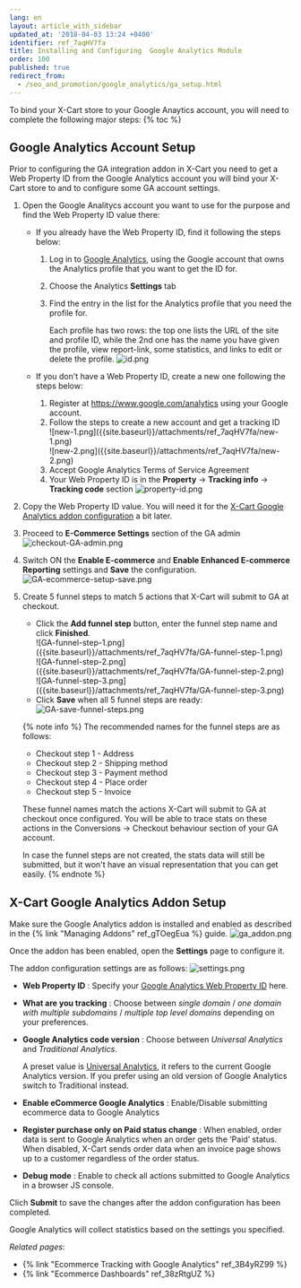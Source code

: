 ```yaml
---
lang: en
layout: article_with_sidebar
updated_at: '2018-04-03 13:24 +0400'
identifier: ref_7aqHV7fa
title: Installing and Configuring  Google Analytics Module
order: 100
published: true
redirect_from:
  - /seo_and_promotion/google_analytics/ga_setup.html
---
```

To bind your X-Cart store to your Google Anaytics account, you will need to complete the following major steps:
{% toc %}
  
## Google Analytics Account Setup

Prior to configuring the GA integration addon in X-Cart you need to get a Web Property ID from the Google Analytics account you will bind your X-Cart store to and to configure some GA account settings.

1. Open the Google Analitycs account you want to use for the purpose and find the Web Property ID value there: 

   *  If you already have the Web Property ID, find it following the steps below:
      1. Log in to [Google Analytics](https://www.google.com/analytics), using the Google account that owns the Analytics profile that you want to get the ID for.
      2. Choose the Analytics **Settings** tab
      3. Find the entry in the list for the Analytics profile that you need the profile for.
       
         Each profile has two rows:  the top one lists the URL of the site and profile ID, while the 2nd one has the name you have given the profile, view report-link, some statistics, and links to edit or delete the profile.
         ![id.png]({{site.baseurl}}/attachments/ref_7aqHV7fa/id.png)
   
   *  If you don't have a Web Property ID, create a new one following the steps below:
      1. Register at https://www.google.com/analytics using your Google account.
      2. Follow the steps to create a new account and get a tracking ID
         <div class="ui stackable three column grid">
          <div class="column" markdown="span">![new-1.png]({{site.baseurl}}/attachments/ref_7aqHV7fa/new-1.png)</div>
          <div class="column" markdown="span">![new-2.png]({{site.baseurl}}/attachments/ref_7aqHV7fa/new-2.png)</div>
          </div>
      3. Accept Google Analytics Terms of Service Agreement
      4. Your Web Property ID is in the **Property** -> **Tracking info** -> **Tracking code** section
         ![property-id.png]({{site.baseurl}}/attachments/ref_7aqHV7fa/property-id.png)

2. Copy the Web Property ID value. You will need it for the [X-Cart Google Analytics addon configuration](https://kb.x-cart.com/seo_and_promotion/seo_and_analytics/google_analytics/ga_setup.html#x-cart-google-analytics-addon-setup) a bit later.

3. Proceed to **E-Commerce Settings** section of the GA admin  
   ![checkout-GA-admin.png]({{site.baseurl}}/attachments/ref_7aqHV7fa/checkout-GA-admin.png)

4. Switch ON the **Enable E-commerce** and **Enable Enhanced E-commerce Reporting** settings and **Save** the configuration.
   ![GA-ecommerce-setup-save.png]({{site.baseurl}}/attachments/ref_7aqHV7fa/GA-ecommerce-setup-save.png)

5. Create 5 funnel steps to match 5 actions that X-Cart will submit to GA at checkout. 
   * Click the **Add funnel step** button, enter the funnel step name and click **Finished**.
     <div class="ui stackable three column grid">
          <div class="column" markdown="span">![GA-funnel-step-1.png]({{site.baseurl}}/attachments/ref_7aqHV7fa/GA-funnel-step-1.png)</div>
          <div class="column" markdown="span">![GA-funnel-step-2.png]({{site.baseurl}}/attachments/ref_7aqHV7fa/GA-funnel-step-2.png)</div>
          <div class="column" markdown="span">![GA-funnel-step-3.png]({{site.baseurl}}/attachments/ref_7aqHV7fa/GA-funnel-step-3.png)</div>
          </div>
    * Click **Save** when all 5 funnel steps are ready:
      ![GA-save-funnel-steps.png]({{site.baseurl}}/attachments/ref_7aqHV7fa/GA-save-funnel-steps.png)
    
   {% note info %}
   The recommended names for the funnel steps are as follows:
   * Checkout step 1 - Address
   * Checkout step 2 - Shipping method
   * Checkout step 3 - Payment method
   * Checkout step 4 - Place order
   * Checkout step 5 - Invoice
   
   These funnel names match the actions X-Cart will submit to GA at checkout once configured. You will be able to trace stats on these actions in the Conversions -> Checkout behaviour section of your GA account.
   
   In case the funnel steps are not created, the stats data will still be submitted, but it won't have an visual representation that you can get easily.
   {% endnote %}

## X-Cart Google Analytics Addon Setup

Make sure the Google Analytics addon is installed and enabled as described in the {% link "Managing Addons" ref_gTOegEua %} guide.
![ga_addon.png]({{site.baseurl}}/attachments/ref_7aqHV7fa/ga_addon.png)

Once the addon has been enabled, open the **Settings** page to configure it.

The addon configuration settings are as follows:
![settings.png]({{site.baseurl}}/attachments/ref_7aqHV7fa/settings.png)

* **Web Property ID** : Specify your [Google Analytics Web Property ID](https://kb.x-cart.com/seo_and_promotion/seo_and_analytics/google_analytics/ga_setup.html#google-analytics-account-set-up) here.
* **What are you tracking** : Choose between _single domain_ / _one domain with multiple subdomains_ / _multiple top level domains_ depending on your preferences. 
* **Google Analytics code version** : Choose between _Universal Analytics_ and _Traditional Analytics_.
  
  A preset value is [Universal Analytics](https://support.google.com/analytics/answer/3450662?hl=en), it refers to the current Google Analytics version. If you prefer using an old version of Google Analytics switch to Traditional instead.
  
* **Enable eCommerce Google Analytics** : Enable/Disable submitting ecommerce data to Google Analytics
* **Register purchase only on Paid status change** : When enabled, order data is sent to Google Analytics when an order gets the ‘Paid’ status. When disabled, X-Cart sends order data when an invoice page shows up to a customer regardless of the order status.
* **Debug mode** : Enable to check all actions submitted to Google Analytics in a browser JS console.

Clich **Submit** to save the changes after the addon configuration has been completed. 

Google Analytics will collect statistics based on the settings you specified.

_Related pages_:

*  {% link "Ecommerce Tracking with Google Analytics" ref_3B4yRZ99 %}
*  {% link "Ecommerce Dashboards" ref_38zRtgUZ %}

